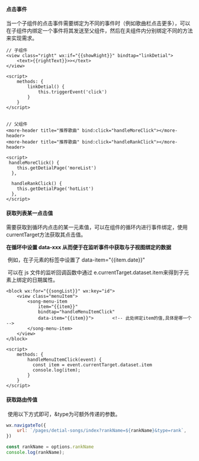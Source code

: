 #### 点击事件

​	当一个子组件的点击事件需要绑定为不同的事件时（例如歌曲栏点击更多），可以在子组件内绑定一个事件将其发送至父组件，然后在夫组件内分别绑定不同的方法来实现需求。

```vue
// 子组件
<view class="right" wx:if="{{showRight}}" bindtap="linkDetial">
    <text>{{rightText}}>></text>
</view>

<script>
    methods: {
    	linkDetial() {
            this.triggerEvent('click')
        }
    }
</script>


// 父组件
<more-header title="推荐歌曲" bind:click="handleMoreClick"></more-header>
<more-header title="推荐歌曲" bind:click="handleRankClick"></more-header>

<script>
 handleMoreClick() {
    this.getDetialPage('moreList')
  },

  handleRankClick() {
    this.getDetialPage('hotList')
  },
</script>
```



#### 获取列表某一点击值

​	需要获取到循环内点击的某一元素值，可以在组件的循环内进行事件绑定，使用currentTarget方法获取其点击值。

**在循环中设置 data-xxx 从而便于在监听事件中获取与子视图绑定的数据**

​	例如，在子元素的标签中设置了 data-item="{{item.date}}"

​	可以在 js 文件的监听回调函数中通过 e.currentTarget.dataset.item来得到子元素上绑定的日期属性。


```vue
<block wx:for="{{songList}}" wx:key="id">
    <view class="menuItem">
        <song-menu-item 
            item="{{item}}" 
            bindtap="handleMenuItemClick"
            data-item="{{item}}">		<!-- 此处绑定item的值,具体是哪一个 -->
        </song-menu-item>
    </view>
</block>

<script>
	methods: {
        handleMenuItemClick(event) {
          const item = event.currentTarget.dataset.item
          console.log(item);
        }
    }
</script>
```



#### 获取路由传值

​	使用以下方式即可，&type为可额外传递的参数。

```js
wx.navigateTo({
    url: `/pages/detial-songs/index?rankName=${rankName}&type=rank`,
})

const rankName = options.rankName
console.log(rankName);
```





